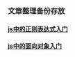 ### 文章整理备份存放
#### [js中的正则表达式入门](https://github.com/chenermeng/blog/issues/1)
#### [js中的面向对象入门](https://github.com/chenermeng/blog/blob/master/article/js%E4%B8%AD%E7%9A%84%E9%9D%A2%E5%90%91%E5%AF%B9%E8%B1%A1%E5%85%A5%E9%97%A8.md)
